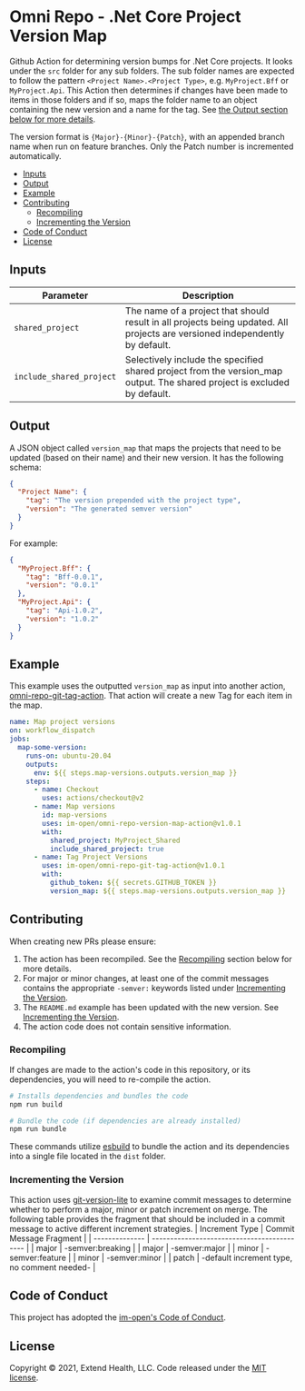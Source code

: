 # Omni Repo - .Net Core Project Version Map

Github Action for determining version bumps for .Net Core projects. It looks under the `src` folder for any sub folders. The sub folder names are expected to follow the pattern `<Project Name>.<Project Type>`, e.g. `MyProject.Bff` or `MyProject.Api`. This Action then determines if changes have been made to items in those folders and if so, maps the folder name to an object containing the new version and a name for the tag. See [the Output section below for more details](#output).

The version format is `{Major}-{Minor}-{Patch}`, with an appended branch name when run on feature branches. Only the Patch number is incremented automatically.

  - [Inputs](#inputs)
  - [Output](#output)
  - [Example](#example)
  - [Contributing](#contributing)
    - [Recompiling](#recompiling)
    - [Incrementing the Version](#incrementing-the-version)
  - [Code of Conduct](#code-of-conduct)
  - [License](#license)
  
## Inputs

| Parameter                | Description                                                                                                                  |
| ------------------------ | ---------------------------------------------------------------------------------------------------------------------------- |
| `shared_project`         | The name of a project that should result in all projects being updated. All projects are versioned independently by default. |
| `include_shared_project` | Selectively include the specified shared project from the version_map output. The shared project is excluded by default.     |

## Output

A JSON object called `version_map` that maps the projects that need to be updated (based on their name) and their new version. It has the following schema:

```json
{
  "Project Name": {
    "tag": "The version prepended with the project type",
    "version": "The generated semver version"
  }
}
```

For example:
```json
{
  "MyProject.Bff": {
    "tag": "Bff-0.0.1",
    "version": "0.0.1"
  },
  "MyProject.Api": {
    "tag": "Api-1.0.2",
    "version": "1.0.2"
  }
}
```

## Example

This example uses the outputted `version_map` as input into another action, [omni-repo-git-tag-action](https://github.com/im-open/omni-repo-git-tag-action). That action will create a new Tag for each item in the map.

```yml
name: Map project versions
on: workflow_dispatch
jobs:
  map-some-version:
    runs-on: ubuntu-20.04
    outputs:
      env: ${{ steps.map-versions.outputs.version_map }}
    steps:
      - name: Checkout
        uses: actions/checkout@v2
      - name: Map versions
        id: map-versions
        uses: im-open/omni-repo-version-map-action@v1.0.1
        with:
          shared_project: MyProject_Shared
          include_shared_project: true
      - name: Tag Project Versions
        uses: im-open/omni-repo-git-tag-action@v1.0.1
        with:
          github_token: ${{ secrets.GITHUB_TOKEN }}
          version_map: ${{ steps.map-versions.outputs.version_map }}
```

## Contributing

When creating new PRs please ensure:
1. The action has been recompiled.  See the [Recompiling](#recompiling) section below for more details.
2. For major or minor changes, at least one of the commit messages contains the appropriate `-semver:` keywords listed under [Incrementing the Version](#incrementing-the-version).
3. The `README.md` example has been updated with the new version.  See [Incrementing the Version](#incrementing-the-version).
4. The action code does not contain sensitive information.

### Recompiling

If changes are made to the action's code in this repository, or its dependencies, you will need to re-compile the action.

```sh
# Installs dependencies and bundles the code
npm run build

# Bundle the code (if dependencies are already installed)
npm run bundle
```

These commands utilize [esbuild](https://esbuild.github.io/getting-started/#bundling-for-node) to bundle the action and
its dependencies into a single file located in the `dist` folder.

### Incrementing the Version

This action uses [git-version-lite] to examine commit messages to determine whether to perform a major, minor or patch increment on merge.  The following table provides the fragment that should be included in a commit message to active different increment strategies.
| Increment Type | Commit Message Fragment                     |
| -------------- | ------------------------------------------- |
| major          | -semver:breaking                            |
| major          | -semver:major                               |
| minor          | -semver:feature                             |
| minor          | -semver:minor                               |
| patch          | -default increment type, no comment needed- |

## Code of Conduct

This project has adopted the [im-open's Code of Conduct](https://github.com/im-open/.github/blob/master/CODE_OF_CONDUCT.md).

## License

Copyright &copy; 2021, Extend Health, LLC. Code released under the [MIT license](LICENSE).

[git-version-lite]: https://github.com/im-open/git-version-lite
